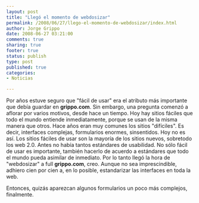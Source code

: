 ```yaml
--- 
layout: post
title: "Llegó el momento de webdosizar"
permalink: /2008/06/27/llego-el-momento-de-webdosizar/index.html
author: Jorge Grippo
date: 2008-06-27 03:21:00
comments: true
sharing: true
footer: true
status: publish
type: post
published: true
categories: 
- Noticias

---
```

<!-- 56 -->
Por años estuve seguro que "fácil de usar" era el atributo más importante que debía guardar en <span style="font-weight:bold;">grippo.com</span>. Sin embargo, una pregunta comenzó a aflorar por varios motivos, desde hace un tiempo. Hoy hay sitios fáciles que todo el mundo entiende inmediatamente, porque se usan de la misma manera que otros. Hace años eran muy comunes los sitios "difíciles". Es decir, interfaces complejas, formularios enormes, sinsentidos. Hoy no es así. Los sitios fáciles de usar son la mayoría de los sitios nuevos, sobretodo los web 2.0. Antes no había tantos estándares de usabilidad. No sólo fácil de usar es importante, también hacerlo de acuerdo a estándares que todo el mundo pueda asimilar de inmediato. Por lo tanto llegó la hora de "webdosizar" a full <span style="font-weight:bold;">grippo.com</span>, creo. Aunque no sea imprescindible, adhiero cien por cien a, en lo posible, estandarizar las interfaces en toda la web.

Entonces, quizás aparezcan algunos formularios un poco más complejos, finalmente.

